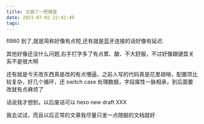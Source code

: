 ```yaml
---
title: 又搞了一把键盘
date: 2021-07-02 22:42:49
tags:
---
```


fl980 到了,就是简称好像有点短,还有就是蓝牙连接的话好像有延迟.

其他好像还没什么问题,右手打字多了有点累、酸、不大舒服，不过好像跟键盘关系不是很大啊

还有就是今天改东西真是改的有点懵逼，之前人写的代码真是花里胡哨，配置项比较复杂，好几个循环，还 switch case 处理数据，字段属性一脉相承，到后面要改就有点麻烦了

话说我才想到，以后废话可以 hexo new draft XXX

我去试试，而且以后正常的文章我尽量只发一点随敲的文档就好
